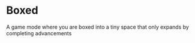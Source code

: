 # Boxed
A game mode where you are boxed into a tiny space that only expands by completing advancements

